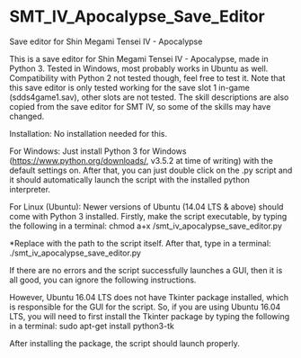 # SMT_IV_Apocalypse_Save_Editor
Save editor for Shin Megami Tensei IV - Apocalypse

This is a save editor for Shin Megami Tensei IV - Apocalypse, made in Python 3. Tested in Windows, most probably works in Ubuntu as well. Compatibility with Python 2 not tested though, feel free to test it. Note that this save editor is only tested working for the save slot 1 in-game (sdds4game1.sav), other slots are not tested. The skill descriptions are also copied from the save editor for SMT IV, so some of the skills may have changed.


Installation:
No installation needed for this. 

For Windows:
Just install Python 3 for Windows (https://www.python.org/downloads/, v3.5.2 at time of writing) with the default settings on. After that, you can just double click on the .py script and it should automatically launch the script with the installed python interpreter.

For Linux (Ubuntu):
Newer versions of Ubuntu (14.04 LTS & above) should come with Python 3 installed. Firstly, make the script executable, by typing the following in a terminal: chmod a+x <path to script>/smt_iv_apocalypse_save_editor.py

*Replace <path to script> with the path to the script itself.
After that, type in a terminal: ./smt_iv_apocalypse_save_editor.py

If there are no errors and the script successfully launches a GUI, then it is all good, you can ignore the following instructions.


However, Ubuntu 16.04 LTS does not have Tkinter package installed, which is responsible for the GUI for the script. So, if you are using Ubuntu 16.04 LTS, you will need to first install the Tkinter package by typing the following in a terminal: sudo apt-get install python3-tk

After installing the package, the script should launch properly.
